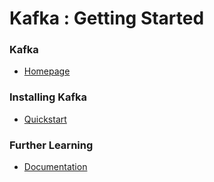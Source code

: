 # Kafka : Getting Started

### Kafka
- [Homepage](http://kafka.apache.org/)

### Installing Kafka
- [Quickstart](https://kafka.apache.org/quickstart)

### Further Learning
- [Documentation](https://kafka.apache.org/documentation)

